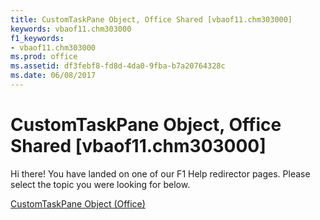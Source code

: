 ```yaml
---
title: CustomTaskPane Object, Office Shared [vbaof11.chm303000]
keywords: vbaof11.chm303000
f1_keywords:
- vbaof11.chm303000
ms.prod: office
ms.assetid: df3febf8-fd8d-4da0-9fba-b7a20764328c
ms.date: 06/08/2017
---
```



# CustomTaskPane Object, Office Shared [vbaof11.chm303000]

Hi there! You have landed on one of our F1 Help redirector pages. Please select the topic you were looking for below.

[CustomTaskPane Object (Office)](http://msdn.microsoft.com/library/7ed379b7-d070-4d7b-abe1-92dc73d3d137%28Office.15%29.aspx)


